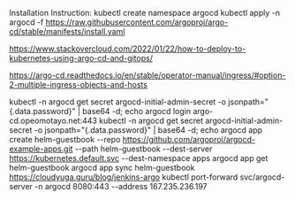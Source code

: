 Installation Instruction:
kubectl create namespace argocd
kubectl apply -n argocd -f https://raw.githubusercontent.com/argoproj/argo-cd/stable/manifests/install.yaml


https://www.stackovercloud.com/2022/01/22/how-to-deploy-to-kubernetes-using-argo-cd-and-gitops/

https://argo-cd.readthedocs.io/en/stable/operator-manual/ingress/#option-2-multiple-ingress-objects-and-hosts

kubectl -n argocd get secret argocd-initial-admin-secret -o jsonpath="{.data.password}" | base64 -d; echo
argocd login argo-cd.opeomotayo.net:443
kubectl -n argocd get secret argocd-initial-admin-secret -o jsonpath="{.data.password}" | base64 -d; echo
argocd app create helm-guestbook --repo https://github.com/argoproj/argocd-example-apps.git --path helm-guestbook --dest-server https://kubernetes.default.svc --dest-namespace apps
argocd app get helm-guestbook
argocd app sync helm-guestbook
https://cloudyuga.guru/blog/jenkins-argo
kubectl port-forward svc/argocd-server -n argocd 8080:443 --address 167.235.236.197
